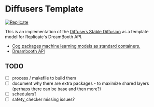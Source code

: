 # Diffusers Template

[![Replicate](https://replicate.com/stability-ai/stable-diffusion/badge)](https://replicate.com/stability-ai/stable-diffusion) 

This is an implementation of the [Diffusers Stable Diffusion](https://huggingface.co/docs/diffusers/index) as a template model for Replicate's DreamBooth API. 

- [Cog packages machine learning models as standard containers.](https://github.com/replicate/cog) 
- [Dreambooth API](https://replicate.com/blog/dreambooth-api)

## TODO

- [ ] process / makefile to build them
- [ ] document why there are extra packages - to maximize shared layers (perhaps there can be base and then more?)
- [ ] schedulers?
- [ ] safety_checker missing issues?